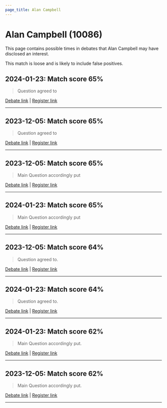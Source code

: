 ```yaml
---
page_title: Alan Campbell
---
```


# Alan Campbell  (10086)

This page contains possible times in debates that Alan Campbell may have disclosed an interest.

This match is loose and is likely to include false positives. 



## 2024-01-23: Match score 65%

>Question agreed to

[Debate link](https://www.theyworkforyou.com/debates/?id=2024-01-23f.267.3) | [Register link](https://www.theyworkforyou.com/mp/10086/register)


---



## 2023-12-05: Match score 65%

>Question agreed to

[Debate link](https://www.theyworkforyou.com/debates/?id=2023-12-05a.313.4) | [Register link](https://www.theyworkforyou.com/mp/10086/register)


---



## 2023-12-05: Match score 65%

>Main Question accordingly put

[Debate link](https://www.theyworkforyou.com/debates/?id=2023-12-05a.313.4) | [Register link](https://www.theyworkforyou.com/mp/10086/register)


---



## 2024-01-23: Match score 65%

>Main Question accordingly put

[Debate link](https://www.theyworkforyou.com/debates/?id=2024-01-23f.267.3) | [Register link](https://www.theyworkforyou.com/mp/10086/register)


---



## 2023-12-05: Match score 64%

>Question agreed to.

[Debate link](https://www.theyworkforyou.com/debates/?id=2023-12-05a.313.4) | [Register link](https://www.theyworkforyou.com/mp/10086/register)


---



## 2024-01-23: Match score 64%

>Question agreed to.

[Debate link](https://www.theyworkforyou.com/debates/?id=2024-01-23f.267.3) | [Register link](https://www.theyworkforyou.com/mp/10086/register)


---



## 2024-01-23: Match score 62%

>Main Question accordingly put.

[Debate link](https://www.theyworkforyou.com/debates/?id=2024-01-23f.267.3) | [Register link](https://www.theyworkforyou.com/mp/10086/register)


---



## 2023-12-05: Match score 62%

>Main Question accordingly put.

[Debate link](https://www.theyworkforyou.com/debates/?id=2023-12-05a.313.4) | [Register link](https://www.theyworkforyou.com/mp/10086/register)


---

